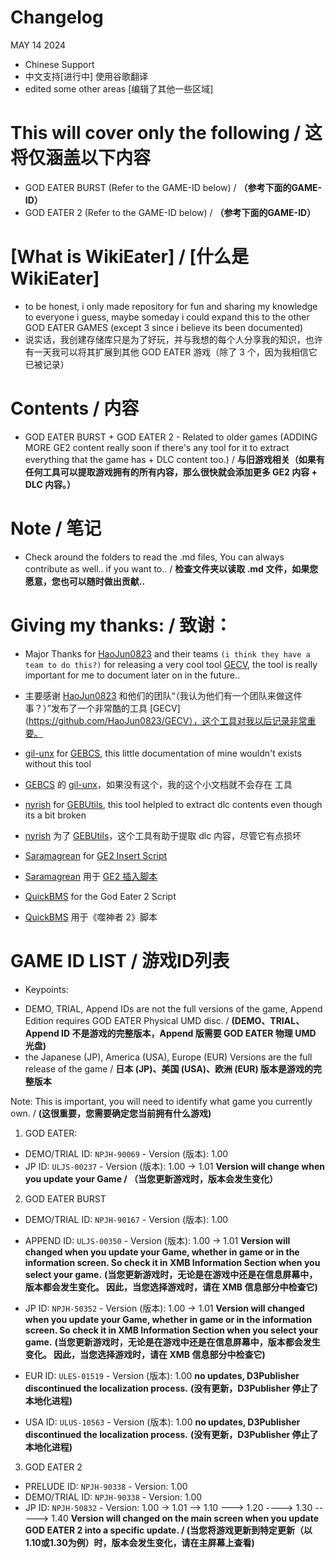 # Changelog
MAY 14 2024
- Chinese Support 
- 中文支持[进行中] 使用谷歌翻译
- edited some other areas [编辑了其他一些区域]

# This will cover only the following / 这将仅涵盖以下内容
- GOD EATER BURST (Refer to the GAME-ID below) / **（参考下面的GAME-ID）**
- GOD EATER 2 (Refer to the GAME-ID below) / **（参考下面的GAME-ID）**



# [What is WikiEater] / [什么是 WikiEater]
- to be honest, i only made repository for fun and sharing my knowledge to everyone i guess, maybe someday i could expand this to the other GOD EATER GAMES (except 3 since i believe its been documented)
- 说实话，我创建存储库只是为了好玩，并与我想的每个人分享我的知识，也许有一天我可以将其扩展到其他 GOD EATER 游戏（除了 3 个，因为我相信它已被记录）


# Contents / 内容
- GOD EATER BURST + GOD EATER 2 - Related to older games (ADDING MORE GE2 content really soon if there's any tool for it to extract everything that the game has + DLC content too.) / **与旧游戏相关（如果有任何工具可以提取游戏拥有的所有内容，那么很快就会添加更多 GE2 内容 + DLC 内容。）**



# Note / 笔记
- Check around the folders to read the .md files, You can always contribute as well.. if you want to.. / **检查文件夹以读取 .md 文件，如果您愿意，您也可以随时做出贡献..**


# Giving my thanks: / 致谢：
- Major Thanks for [HaoJun0823](https://github.com/HaoJun0823) and their teams `(i think they have a team to do this?)` for releasing a very cool tool [GECV](https://github.com/HaoJun0823/GECV), the tool is really important for me to document later on in the future..
- 主要感谢 [HaoJun0823](https://github.com/HaoJun0823) 和他们的团队“（我认为他们有一个团队来做这件事？）”发布了一个非常酷的工具 [GECV](https://github.com/HaoJun0823/GECV），这个工具对我以后记录非常重要。


- [gil-unx](https://github.com/gil-unx) for [GEBCS](https://github.com/gil-unx/GEBCS), this little documentation of mine wouldn't exists without this tool
- [GEBCS](https://github.com/gil-unx/GEBCS) 的 [gil-unx](https://github.com/gil-unx)，如果没有这个，我的这个小文档就不会存在 工具


- [nyrish](https://github.com/nyirsh) for [GEBUtils](https://github.com/nyirsh/GEBUtils), this tool helpled to extract dlc contents even though its a bit broken
- [nyrish](https://github.com/nyirsh) 为了 [GEBUtils](https://github.com/nyirsh/GEBUtils)，这个工具有助于提取 dlc 内容，尽管它有点损坏


- [Saramagrean](https://github.com/Saramagrean) for [GE2 Insert Script](https://github.com/Saramagrean/GE2-insert-script-tool)
- [Saramagrean](https://github.com/Saramagrean) 用于 [GE2 插入脚本](https://github.com/Saramagrean/GE2-insert-script-tool)


- [QuickBMS](https://aluigi.altervista.org/quickbms.htm) for the God Eater 2 Script
- [QuickBMS](https://aluigi.altervista.org/quickbms.htm) 用于《噬神者 2》脚本


# GAME ID LIST / 游戏ID列表
- Keypoints:
+ DEMO, TRIAL, Append IDs are not the full versions of the game, Append Edition requires GOD EATER Physical UMD disc. / **(DEMO、TRIAL、Append ID 不是游戏的完整版本，Append 版需要 GOD EATER 物理 UMD 光盘)**
+ the Japanese (JP), America (USA), Europe (EUR) Versions are the full release of the game / **日本 (JP)、美国 (USA)、欧洲 (EUR) 版本是游戏的完整版本**

Note:  This is important, you will need to identify what game you currently own. / **(这很重要，您需要确定您当前拥有什么游戏)**



1. GOD EATER:
- DEMO/TRIAL ID: `NPJH-90069` - Version (版本): 1.00
- JP ID: `ULJS-00237` - Version (版本): 1.00 -> 1.01
**Version will change when you update your Game / （当您更新游戏时，版本会发生变化）**

2. GOD EATER BURST
- DEMO/TRIAL ID: `NPJH-90167` - Version (版本): 1.00

- APPEND ID: `ULJS-00350` - Version (版本): 1.00 -> 1.01 
**Version will changed when you update your Game, whether in game or in the information screen. So check it in XMB Information Section when you select your game.**
**(当您更新游戏时，无论是在游戏中还是在信息屏幕中，版本都会发生变化。 因此，当您选择游戏时，请在 XMB 信息部分中检查它)**

- JP ID: `NPJH-50352` - Version (版本): 1.00 -> 1.01 
**Version will changed when you update your Game, whether in game or in the information screen. So check it in XMB Information Section when you select your game.**
**(当您更新游戏时，无论是在游戏中还是在信息屏幕中，版本都会发生变化。 因此，当您选择游戏时，请在 XMB 信息部分中检查它)**

- EUR ID: `ULES-01519` - Version (版本): 1.00
**no updates, D3Publisher discontinued the localization process.**
**(没有更新，D3Publisher 停止了本地化进程)**

- USA ID: `ULUS-10563` - Version (版本): 1.00
**no updates, D3Publisher discontinued the localization process.**
**(没有更新，D3Publisher 停止了本地化进程)**



3. GOD EATER 2
- PRELUDE ID: `NPJH-90338` - Version: 1.00
- DEMO/TRIAL ID: `NPJH-90338` - Version: 1.00
- JP ID: `NPJH-50832` - Version: 1.00 -> 1.01 --> 1.10 ---> 1.20 ----> 1.30 -----> 1.40
**Version will changed on the main screen when you update GOD EATER 2 into a specific update. / (当您将游戏更新到特定更新（以1.10或1.30为例）时，版本会发生变化，请在主屏幕上查看)**
